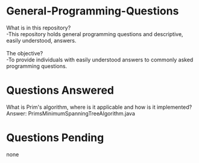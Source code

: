 # General-Programming-Questions
What is in this repository? <br/>
  -This repository holds general programming questions and descriptive, easily understood, answers.<br/> 
  <br/>
The objective?  <br/>
  -To provide individuals with easily understood answers to commonly asked programming questions. <br/>
# Questions Answered
  What is Prim's algorithm, where is it applicable and how is it implemented? <br/>
  Answer: PrimsMinimumSpanningTreeAlgorithm.java <br/>
  
# Questions Pending
  none
